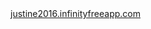 <!DOCTYPE html>
<html lang="en">
<head>
    <meta charset="UTF-8">
    <meta name="viewport" content="width=device-width, initial-scale=1.0">
    <title>website</title>
</head>
<body>
    <a href="justine2016.infinityfreeapp.com" >justine2016.infinityfreeapp.com</a>
</body>
</html>
